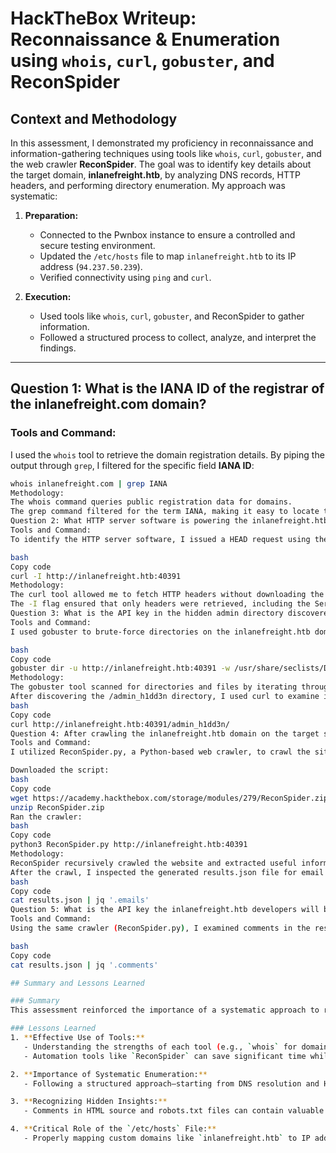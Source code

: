 # HackTheBox Writeup: Reconnaissance & Enumeration using `whois`, `curl`, `gobuster`, and ReconSpider

## Context and Methodology
In this assessment, I demonstrated my proficiency in reconnaissance and information-gathering techniques using tools like `whois`, `curl`, `gobuster`, and the web crawler **ReconSpider**. The goal was to identify key details about the target domain, **inlanefreight.htb**, by analyzing DNS records, HTTP headers, and performing directory enumeration. My approach was systematic:

1. **Preparation:**
   - Connected to the Pwnbox instance to ensure a controlled and secure testing environment.
   - Updated the `/etc/hosts` file to map `inlanefreight.htb` to its IP address (`94.237.50.239`).
   - Verified connectivity using `ping` and `curl`.

2. **Execution:**
   - Used tools like `whois`, `curl`, `gobuster`, and ReconSpider to gather information.
   - Followed a structured process to collect, analyze, and interpret the findings.

---

## Question 1: What is the IANA ID of the registrar of the inlanefreight.com domain?

### Tools and Command:
I used the `whois` tool to retrieve the domain registration details. By piping the output through `grep`, I filtered for the specific field **IANA ID**:
```bash
whois inlanefreight.com | grep IANA
Methodology:
The whois command queries public registration data for domains.
The grep command filtered for the term IANA, making it easy to locate the registrar’s ID.
Question 2: What HTTP server software is powering the inlanefreight.htb site on the target system?
Tools and Command:
To identify the HTTP server software, I issued a HEAD request using the curl command:

bash
Copy code
curl -I http://inlanefreight.htb:40391
Methodology:
The curl tool allowed me to fetch HTTP headers without downloading the entire page content.
The -I flag ensured that only headers were retrieved, including the Server header, which often indicates the web server software.
Question 3: What is the API key in the hidden admin directory discovered on the target system?
Tools and Command:
I used gobuster to brute-force directories on the inlanefreight.htb domain. The command was:

bash
Copy code
gobuster dir -u http://inlanefreight.htb:40391 -w /usr/share/seclists/Discovery/Web-Content/common.txt
Methodology:
The gobuster tool scanned for directories and files by iterating through a wordlist (common.txt) to find hidden paths.
After discovering the /admin_h1dd3n directory, I used curl to examine its contents:
bash
Copy code
curl http://inlanefreight.htb:40391/admin_h1dd3n/
Question 4: After crawling the inlanefreight.htb domain on the target system, what is the email address you found?
Tools and Command:
I utilized ReconSpider.py, a Python-based web crawler, to crawl the site and extract email addresses. The steps were:

Downloaded the script:
bash
Copy code
wget https://academy.hackthebox.com/storage/modules/279/ReconSpider.zip
unzip ReconSpider.zip
Ran the crawler:
bash
Copy code
python3 ReconSpider.py http://inlanefreight.htb:40391
Methodology:
ReconSpider recursively crawled the website and extracted useful information such as email addresses, comments, and links.
After the crawl, I inspected the generated results.json file for email addresses:
bash
Copy code
cat results.json | jq '.emails'
Question 5: What is the API key the inlanefreight.htb developers will be changing to?
Tools and Command:
Using the same crawler (ReconSpider.py), I examined comments in the results.json file for any indications of future updates. The command:

bash
Copy code
cat results.json | jq '.comments'

## Summary and Lessons Learned

### Summary
This assessment reinforced the importance of a systematic approach to reconnaissance and information gathering in cybersecurity. By leveraging tools like `whois`, `curl`, `gobuster`, and `ReconSpider`, I successfully extracted critical information about the target domain, **inlanefreight.htb**. Each tool played a distinct role in uncovering DNS records, server software, hidden directories, and sensitive data, demonstrating the effectiveness of combining manual techniques with automated tools. The methodology not only allowed me to solve the assessment questions but also highlighted the value of persistence and attention to detail in penetration testing.

### Lessons Learned
1. **Effective Use of Tools:**
   - Understanding the strengths of each tool (e.g., `whois` for domain details, `curl` for HTTP headers) is essential to optimize the reconnaissance process.
   - Automation tools like `ReconSpider` can save significant time while uncovering hidden details that manual analysis might miss.

2. **Importance of Systematic Enumeration:**
   - Following a structured approach—starting from DNS resolution and HTTP inspection to directory enumeration—ensures comprehensive coverage of the target.

3. **Recognizing Hidden Insights:**
   - Comments in HTML source and robots.txt files can contain valuable information, such as developer notes or restricted paths.

4. **Critical Role of the `/etc/hosts` File:**
   - Properly mapping custom domains like `inlanefreight.htb` to IP addresses ensures that tools can resolve and interact with the target effectively.


